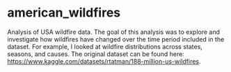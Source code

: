 # american_wildfires
Analysis of USA wildfire data. The goal of this analysis was to explore and investigate how wildfires have changed over the time period included in the dataset. For example, I looked at wildfire distributions across states, seasons, and causes. The original dataset can be found here: https://www.kaggle.com/datasets/rtatman/188-million-us-wildfires.
